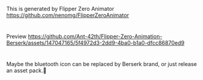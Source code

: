 This is generated by Flipper Zero Animator https://github.com/nenomg/FlipperZeroAnimator
#
Preview
https://github.com/Ant-42th/Flipper-Zero-Animation-Berserk/assets/147047165/5f4972d3-2dd9-4ba0-b1a0-dfcc86870ed9
#
Maybe the bluetooth icon can be replaced by Berserk brand, or just release an asset pack.🤔
